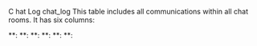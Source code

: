 C
hat Log
chat_log
This table includes all communications within all chat rooms. It has six columns:

**:
**:
**:
**:
**:
**:
